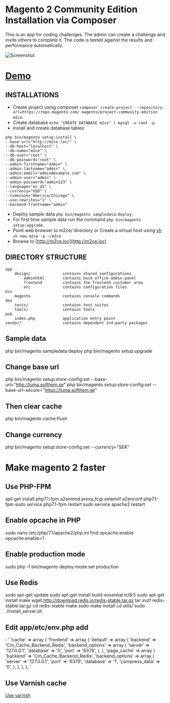 Magento 2 Community Edition Installation via Composer
====================================================


This is an app for coding challenges. The admin can create a challenge and invite others to complete it. The code is tested against the results and performance automatically.

![Screenshot](https://i.ytimg.com/vi/vdBQrHwF4Po/maxresdefault.jpg)

# [Demo](http://luma.softhem.se/)

INSTALLATIONS
---------------
  * Create project using composer `composer create-project --repository-url=https://repo.magento.com/ magento/project-community-edition m2ce`.
  * Create database `echo "CREATE DATABASE m2ce" | mysql -u root -p`.
  * Install and create database tables
   ``` 
   php bin/magento setup:install \
   --base-url="http://m2ce.loc/" \
   --db-host="localhost" \
   --db-name="m2ce" \
   --db-user="root" \
   --db-password="root" \
   --admin-firstname="admin" \
   --admin-lastname="admin" \
   --admin-email="admin@example.com" \
   --admin-user="admin" \
   --admin-password="admin123" \
   --language="en_US" \
   --currency="USD" \
   --timezone="America/Chicago" \
   --use-rewrites="1" \
   --backend-frontname="admin"  
   
   ```
  * Deploy sample data `php bin/magento sampledata:deploy`.
  * For first time sample data run the command `php bin/magento setup:upgrade`.
  * Point web browser to m2ce/ directory or Create a virtual host using [vh](https://github.com/iloveyii/vh) `vh new m2ce -p ~/m2ce`
  * Browse to [http://m2ce.loc](http://m2ce.loc) 

DIRECTORY STRUCTURE
-------------------

```
app
    design/              contains shared configurations
        adminhtml        contains back office admin panel
        frontend         contains the frontend customer area
        etc              contains configuration files
bin
    magento              contains console commands
dev
    tests/               contains test suites
    tools/               contains tools
pub
    index.php            application entry point
vendor/                  contains dependent 3rd-party packages
```

## Sample data
php bin/magento sampledata:deploy
php bin/magento setup:upgrade


## Change base url
php bin/magento setup:store-config:set --base-url="http://luma.softhem.se"
php bin/magento setup:store-config:set --base-url-secure="https://luma.softhem.se"

## Then clear cache
php bin/magento cache:flush

## Change currency
php bin/magento setup:store-config:set --currency="SEK"


# Make magento 2 faster
## Use PHP-FPM
apt-get install php7.1-fpm
a2enmod proxy_fcgi setenvif
a2enconf php7.1-fpm
sudo service php7.1-fpm restart
sudo service apache2 restart

## Enable opcache in PHP
sudo nano /etc/php/7.1/apache2/php.ini find opcache.enable
opcache.enable=1

## Enable production mode
sudo php -f bin/magento deploy:mode:set production

## Use Redis
sudo apt-get update
sudo apt-get install build-essential tcl8.5
sudo apt-get install make
wget http://download.redis.io/redis-stable.tar.gz
tar xvzf redis-stable.tar.gz
cd redis-stable
make
sudo make install
cd utils/
sudo ./install_server.sh
## Edit app/etc/env.php add
: '
'cache' =>
  array (
    'frontend' =>
    array (
      'default' =>
      array (
        'backend' => 'Cm_Cache_Backend_Redis',
        'backend_options' =>
        array (
          'server' => '127.0.0.1',
          'database' => '0',
          'port' => '6379',
        ),
      ),
      'page_cache' =>
      array (
        'backend' => 'Cm_Cache_Backend_Redis',
        'backend_options' =>
        array (
          'server' => '127.0.0.1',
          'port' => '6379',
          'database' => '1',
          'compress_data' => '0',
        ),
      ),
    ),
  ),
'

## Use Varnish cache
[Use varnish](https://devdocs.magento.com/guides/v2.3/config-guide/varnish/config-varnish-magento.html)

